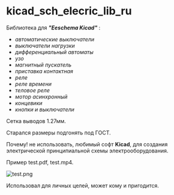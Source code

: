 # kicad_sch_elecric_lib_ru

Библиотека для ***"Eeschema Kicad"*** :
- _автоматические выключатели_
- _выключатели нагрузки_
- _дифференциальный автоматы_
- _узо_
- _магнитный пускатель_
- _приставка контактная_
- _реле_
- _реле времени_
- _теловое реле_
- _мотор асинхронный_
- _концевики_
- _кнопки и выключатели_



Сетка выводов 1.27мм.


Старался размеры подгонять под ГОСТ.



Почему! не использовать, любимый софт **Kicad**, 
для создания электрической принципиальной схемы 
электрооборудования.


Пример  test.pdf, test.mp4.


![test.png](https://github.com/Aleginel/kicad_sch_electric_lib_ru/blob/master/test.png)

Использовал для личных целей, может кому и пригодится.
